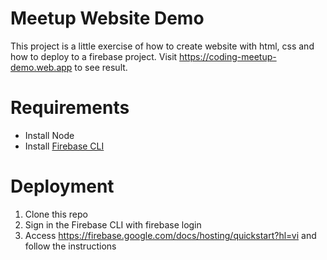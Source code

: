 # Meetup Website Demo
This project is a little exercise of how to create website with html, css and how to deploy to a firebase project.
Visit https://coding-meetup-demo.web.app to see result.

# Requirements
* Install Node
* Install [Firebase CLI](https://firebase.google.com/docs/cli/)

# Deployment
1. Clone this repo
2. Sign in the Firebase CLI with firebase login
3. Access https://firebase.google.com/docs/hosting/quickstart?hl=vi and follow the instructions




